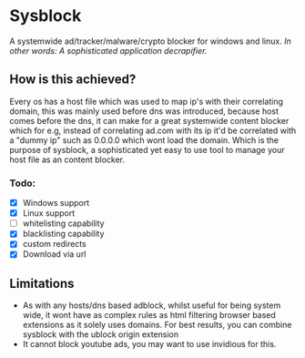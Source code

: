 # Sysblock
A systemwide ad/tracker/malware/crypto blocker for windows and linux. 
_In other words: A sophisticated application decrapifier._

## How is this achieved?

Every os has a host file which was used to map ip's with their correlating domain, this was mainly used before dns was introduced, because host comes before the dns, it can make for a great systemwide content blocker which for e.g, instead of correlating ad.com with its ip it'd be correlated with a "dummy ip" such as 0.0.0.0 which wont load the domain. Which is the purpose of sysblock, a sophisticated yet easy to use tool to manage your host file as an content blocker.

### Todo:

* [x] Windows support
* [x] Linux support
* [ ] whitelisting capability
* [x] blacklisting capability
* [x] custom redirects
* [x] Download via url

## Limitations

* As with any hosts/dns based adblock, whilst useful for being system wide, it wont have as complex rules as html filtering browser based extensions as it solely uses domains. For best results, you can combine sysblock with the ublock origin extension
* It cannot block youtube ads, you may want to use invidious for this.
